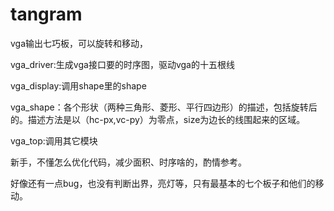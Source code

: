 # tangram
vga输出七巧板，可以旋转和移动，

vga_driver:生成vga接口要的时序图，驱动vga的十五根线

vga_display:调用shape里的shape

vga_shape：各个形状（两种三角形、菱形、平行四边形）的描述，包括旋转后的。描述方法是以（hc-px,vc-py）为零点，size为边长的线围起来的区域。

vga_top:调用其它模块



新手，不懂怎么优化代码，减少面积、时序啥的，酌情参考。

好像还有一点bug，也没有判断出界，亮灯等，只有最基本的七个板子和他们的移动。
